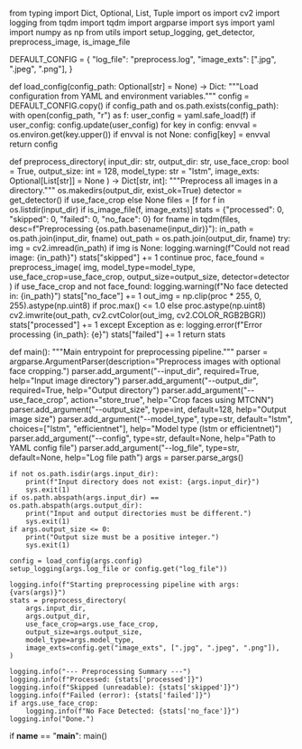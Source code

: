 from typing import Dict, Optional, List, Tuple
import os
import cv2
import logging
from tqdm import tqdm
import argparse
import sys
import yaml
import numpy as np
from utils import setup_logging, get_detector, preprocess_image, is_image_file

DEFAULT_CONFIG = {
    "log_file": "preprocess.log",
    "image_exts": [".jpg", ".jpeg", ".png"],
}

def load_config(config_path: Optional[str] = None) -> Dict:
    """Load configuration from YAML and environment variables."""
    config = DEFAULT_CONFIG.copy()
    if config_path and os.path.exists(config_path):
        with open(config_path, "r") as f:
            user_config = yaml.safe_load(f)
            if user_config:
                config.update(user_config)
    for key in config:
        envval = os.environ.get(key.upper())
        if envval is not None:
            config[key] = envval
    return config

def preprocess_directory(
    input_dir: str, 
    output_dir: str, 
    use_face_crop: bool = True, 
    output_size: int = 128, 
    model_type: str = "lstm", 
    image_exts: Optional[List[str]] = None
) -> Dict[str, int]:
    """Preprocess all images in a directory."""
    os.makedirs(output_dir, exist_ok=True)
    detector = get_detector() if use_face_crop else None
    files = [f for f in os.listdir(input_dir) if is_image_file(f, image_exts)]
    stats = {"processed": 0, "skipped": 0, "failed": 0, "no_face": 0}
    for fname in tqdm(files, desc=f"Preprocessing {os.path.basename(input_dir)}"):
        in_path = os.path.join(input_dir, fname)
        out_path = os.path.join(output_dir, fname)
        try:
            img = cv2.imread(in_path)
            if img is None:
                logging.warning(f"Could not read image: {in_path}")
                stats["skipped"] += 1
                continue
            proc, face_found = preprocess_image(
                img, model_type=model_type, use_face_crop=use_face_crop, output_size=output_size, detector=detector
            )
            if use_face_crop and not face_found:
                logging.warning(f"No face detected in: {in_path}")
                stats["no_face"] += 1
            out_img = np.clip(proc * 255, 0, 255).astype(np.uint8) if proc.max() <= 1.0 else proc.astype(np.uint8)
            cv2.imwrite(out_path, cv2.cvtColor(out_img, cv2.COLOR_RGB2BGR))
            stats["processed"] += 1
        except Exception as e:
            logging.error(f"Error processing {in_path}: {e}")
            stats["failed"] += 1
    return stats

def main():
    """Main entrypoint for preprocessing pipeline."""
    parser = argparse.ArgumentParser(description="Preprocess images with optional face cropping.")
    parser.add_argument("--input_dir", required=True, help="Input image directory")
    parser.add_argument("--output_dir", required=True, help="Output directory")
    parser.add_argument("--use_face_crop", action="store_true", help="Crop faces using MTCNN")
    parser.add_argument("--output_size", type=int, default=128, help="Output image size")
    parser.add_argument("--model_type", type=str, default="lstm", choices=["lstm", "efficientnet"], help="Model type (lstm or efficientnet)")
    parser.add_argument("--config", type=str, default=None, help="Path to YAML config file")
    parser.add_argument("--log_file", type=str, default=None, help="Log file path")
    args = parser.parse_args()

    if not os.path.isdir(args.input_dir):
        print(f"Input directory does not exist: {args.input_dir}")
        sys.exit(1)
    if os.path.abspath(args.input_dir) == os.path.abspath(args.output_dir):
        print("Input and output directories must be different.")
        sys.exit(1)
    if args.output_size <= 0:
        print("Output size must be a positive integer.")
        sys.exit(1)

    config = load_config(args.config)
    setup_logging(args.log_file or config.get("log_file"))

    logging.info(f"Starting preprocessing pipeline with args: {vars(args)}")
    stats = preprocess_directory(
        args.input_dir,
        args.output_dir,
        use_face_crop=args.use_face_crop,
        output_size=args.output_size,
        model_type=args.model_type,
        image_exts=config.get("image_exts", [".jpg", ".jpeg", ".png"]),
    )

    logging.info("--- Preprocessing Summary ---")
    logging.info(f"Processed: {stats['processed']}")
    logging.info(f"Skipped (unreadable): {stats['skipped']}")
    logging.info(f"Failed (error): {stats['failed']}")
    if args.use_face_crop:
        logging.info(f"No Face Detected: {stats['no_face']}")
    logging.info("Done.")

if __name__ == "__main__":
    main()
